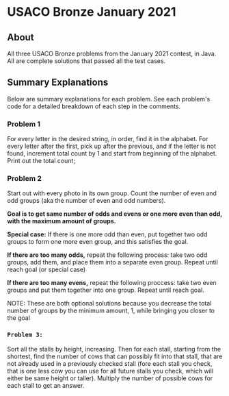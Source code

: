 # USACO Bronze January 2021

## About

All three USACO Bronze problems from the January 2021 contest, in Java. All are complete solutions that passed all the test cases.

## Summary Explanations

Below are summary explanations for each problem. See each problem's code for a detailed breakdown of each step in the comments.

### Problem 1

For every letter in the desired string, in order, find it in the alphabet. For every letter after the first, pick up after the previous, and if the letter is not found, increment total count by 1 and start from beginning of the alphabet. Print out the total count;

### Problem 2

Start out with every photo in its own group. Count the number of even and odd groups (aka the number of even and odd numbers).

**Goal is to get same number of odds and evens or one more even than odd, with the maximum amount of groups.**

**Special case:** If there is one more odd than even, put together two odd groups to form one more even group, and this satisfies the goal.

**If there are too many odds,** repeat the following process: take two odd groups, add them, and place them into a separate even group. Repeat until reach goal (or special case)

**If there are too many evens,** repeat the following proccess: take two even groups and put them together into one group. Repeat until reach goal.

NOTE: These are both optional solutions because you decrease the total number of groups by the minimum amount, 1, while bringing you closer to the goal

### `Problem 3:`

Sort all the stalls by height, increasing. Then for each stall, starting from the shortest, find the number of cows that can possibly fit into that stall, that are not already used in a previously checked stall (fore each stall you check, that is one less cow you can use for all future stalls you check, which will either be same height or taller). Multiply the number of possible cows for each stall to get an answer.
